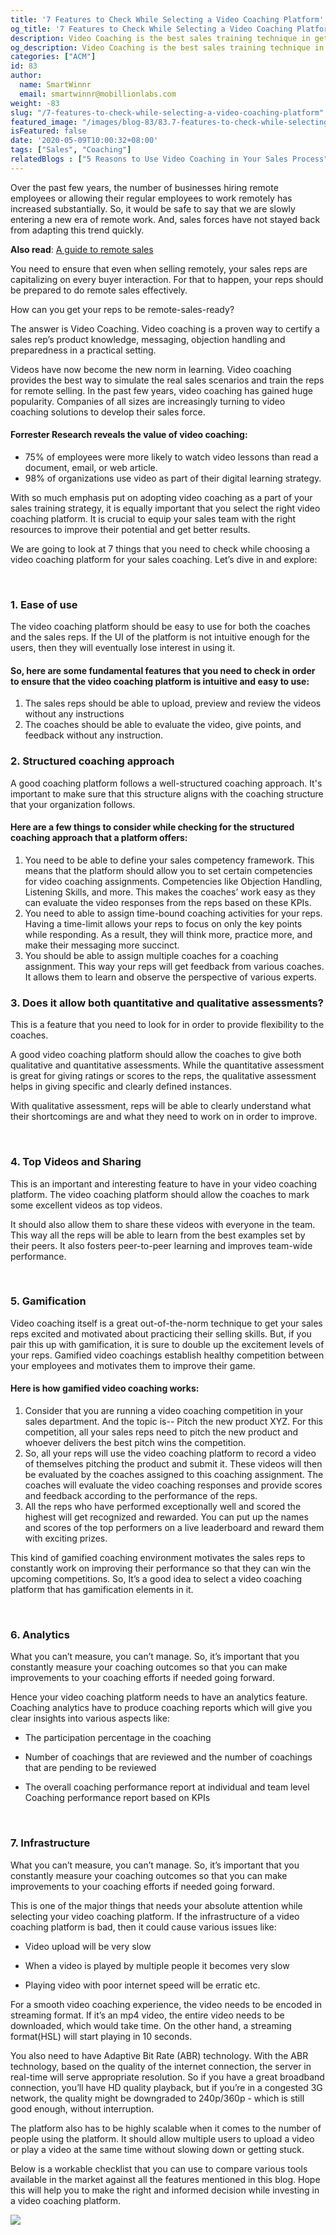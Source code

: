 ```yaml
---
title: '7 Features to Check While Selecting a Video Coaching Platform'
og_title: '7 Features to Check While Selecting a Video Coaching Platform'
description: Video Coaching is the best sales training technique in getting sales reps to practice their sales conversations in a safe and supportive environment. Consider these 7 features before investing in a video coaching platform.
og_description: Video Coaching is the best sales training technique in getting sales reps to practice their sales conversations in a safe and supportive environment. Consider these 7 features before investing in a video coaching platform.
categories: ["ACM"]
id: 83
author:
  name: SmartWinnr
  email: smartwinnr@mobillionlabs.com
weight: -83
slug: "/7-features-to-check-while-selecting-a-video-coaching-platform"
featured_image: "/images/blog-83/83.7-features-to-check-while-selecting-a-video-coaching-platform.jpg"
isFeatured: false
date: '2020-05-09T10:00:32+08:00'
tags: ["Sales", "Coaching"]
relatedBlogs : ["5 Reasons to Use Video Coaching in Your Sales Process", "Scenarios where Video Coaching is used commonly", "Sales Coaching Playbook Part 1 - Competency Framework", "Sales Coaching PlayBook Part 2 - Training the Managers to Coach", "Sales Coaching Playbook Part 3- How to Measure Success of Coaching"]
---
```


Over the past few years, the number of businesses hiring remote employees or allowing their regular employees to work remotely has increased substantially.  So, it would be safe to say that we are slowly entering a new era of remote work. And, sales forces have not stayed back from adapting this trend quickly. 

**Also read**: <a href="https://www.smartwinnr.com/post/a-guide-to-remote-sales/" target="_blank" class="ml-desc-text">A guide to remote sales</a>

You need to ensure that even when selling remotely, your sales reps are capitalizing on every buyer interaction. For that to happen, your reps should be prepared to do remote sales effectively.

How can you get your reps to be remote-sales-ready?

<div class="ml_pro_tip ml-margin-bottom10">
  <p>The answer is Video Coaching. Video coaching is a proven way to certify a sales rep’s product knowledge, messaging, objection handling and preparedness in a practical setting.</p>
</div>

Videos have now become the new norm in learning. Video coaching provides the best way to simulate the real sales scenarios and train the reps for remote selling. In the past few years, video coaching has gained huge popularity. Companies of all sizes are increasingly turning to video coaching solutions to develop their sales force. 

<div class="ml_special_div_blog">
  <h4 class="ml_special_div_blog_title">Forrester Research reveals the value of video coaching:</h4>
  <div class="ml_special_div_blog_content ml-margin-top10">
    <ul>
      <li>75% of employees were more likely to watch video lessons than read a document, email, or web article.</li>
      <li>98% of organizations use video as part of their digital learning strategy.</li> 
    </ul>
  </div>
</div>

With so much emphasis put on adopting video coaching as a part of your sales training strategy, it is equally important that you select the right video coaching platform. It is crucial to equip your sales team with the right resources to improve their potential and get better results.

We are going to look at 7 things that you need to check while choosing a video coaching platform for your sales coaching. Let’s dive in and explore:

<br>

### **1. Ease of use**

The video coaching platform should be easy to use for both the coaches and the sales reps. If the UI of the platform is not intuitive enough for the users, then they will eventually lose interest in using it. 

<div class="ml_special_div_blog">
  <h4 class="ml_special_div_blog_title">So, here are some fundamental features that you need to check in order to ensure that the video coaching platform is intuitive and easy to use:</h4>
  <div class="ml_special_div_blog_content ml-margin-top10">
    <ol>
      <li>The sales reps should be able to upload, preview and review the videos without any instructions</li>
      <li>The coaches should be able to evaluate the video, give points, and feedback without any instruction.</li> 
    </ol>
  </div>
</div>

### **2. Structured coaching approach**

A good coaching platform follows a well-structured coaching approach. It's important to make sure that this structure aligns with the coaching structure that your organization follows. 

<div class="ml_special_div_blog">
  <h4 class="ml_special_div_blog_title">Here are a few things to consider while checking for the structured coaching approach that a platform offers:</h4>
  <div class="ml_special_div_blog_content ml-margin-top10">
    <ol>
      <li>You need to be able to define your sales competency framework. This means that the platform should allow you to set certain competencies for video coaching assignments. Competencies like Objection Handling, Listening Skills, and more. This makes the coaches’ work easy as they can evaluate the video responses from the reps based on these KPIs.</li>
      <li>You need to able to assign time-bound coaching activities for your reps. Having a time-limit allows your reps to focus on only the key points while responding. As a result, they will think more, practice more, and make their messaging more succinct.</li>
      <li>You should be able to assign multiple coaches for a coaching assignment. This way your reps will get feedback from various coaches. It allows them to learn and observe the perspective of various experts.</li> 
    </ol>
  </div>
</div>

### **3. Does it allow both quantitative and qualitative assessments?**

This is a feature that you need to look for in order to provide flexibility to the coaches. 

A good video coaching platform should allow the coaches to give both qualitative and quantitative assessments. While the quantitative assessment is great for giving ratings or scores to the reps, the qualitative assessment helps in giving specific and clearly defined instances. 

With qualitative assessment, reps will be able to clearly understand what their shortcomings are and what they need to work on in order to improve.

<br>

### **4. Top Videos and Sharing**

This is an important and interesting feature to have in your video coaching platform. The video coaching platform should allow the coaches to mark some excellent videos as top videos. 

It should also allow them to share these videos with everyone in the team. This way all the reps will be able to learn from the best examples set by their peers. It also fosters peer-to-peer learning and improves team-wide performance.

<br>

### **5. Gamification**
Video coaching itself is a great out-of-the-norm technique to get your sales reps excited and motivated about practicing their selling skills. But, if you pair this up with gamification, it is sure to double up the excitement levels of your reps. Gamified video coachings establish healthy competition between your employees and motivates them to improve their game.

<div class="ml_special_div_blog">
  <h4 class="ml_special_div_blog_title">Here is how gamified video coaching works:</h4>
  <div class="ml_special_div_blog_content ml-margin-top10">
    <ol>
      <li>Consider that you are running a video coaching competition in your sales department. And the topic is-- Pitch the new product XYZ. For this competition, all your sales reps need to pitch the new product and whoever delivers the best pitch wins the competition.</li>
      <li>So, all your reps will use the video coaching platform to record a video of themselves pitching the product and submit it. These videos will then be evaluated by the coaches assigned to this coaching assignment. The coaches will evaluate the video coaching responses and provide scores and feedback according to the performance of the reps.</li>
      <li>All the reps who have performed exceptionally well and scored the highest will get recognized and rewarded. You can put up the names and scores of the top performers on a live leaderboard and reward them with exciting prizes.</li> 
    </ol>
  </div>
</div>

This kind of gamified coaching environment motivates the sales reps to constantly work on improving their performance so that they can win the upcoming competitions. So, It’s a good idea to select a video coaching platform that has gamification elements in it.

<br>

### **6. Analytics**

What you can’t measure, you can’t manage. So, it’s important that you constantly measure your coaching outcomes so that you can make improvements to your coaching efforts if needed going forward.

Hence your video coaching platform needs to have an analytics feature. Coaching analytics have to produce coaching reports which will give you clear insights into various aspects like:

* The participation percentage in the coaching

* Number of coachings that are reviewed and the number of coachings that are pending to be
reviewed

* The overall coaching performance report at individual and team level
Coaching performance report based on  KPIs

<br>

### **7. Infrastructure**

What you can’t measure, you can’t manage. So, it’s important that you constantly measure your coaching outcomes so that you can make improvements to your coaching efforts if needed going forward.

This is one of the major things that needs your absolute attention while selecting your video coaching platform. If the infrastructure of a video coaching platform is bad, then it could cause various issues like: 

* Video upload will be very slow 

* When a video is played by multiple people it becomes very slow 

* Playing video with poor internet speed will be erratic etc.

For a smooth video coaching experience, the video needs to be encoded in streaming format. If it’s an mp4 video, the entire video needs to be downloaded, which would take time. On the other hand, a streaming format(HSL) will start playing in 10 seconds. 

You also need to have Adaptive Bit Rate (ABR) technology. With the ABR technology, based on the quality of the internet connection, the server in real-time will serve appropriate resolution. So if you have a great broadband connection, you’ll have HD quality playback, but if you’re in a congested 3G network, the quality might be downgraded to 240p/360p - which is still good enough, without interruption. 

The platform also has to be highly scalable when it comes to the number of people using the platform. It should allow multiple users to upload a video or play a video at the same time without slowing down or getting stuck.

Below is a workable checklist that you can use to compare various tools available in the market against all the features mentioned in this blog. Hope this will help you to make the right and informed decision while investing in a video coaching platform.

<img src="/images/blog-83/2020-05-14.png" class="ml-padding-top0 ml-padding-bottom0">